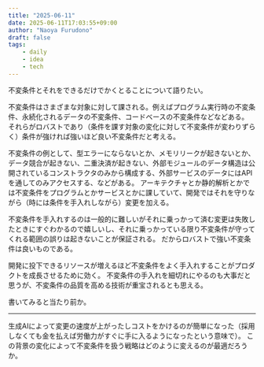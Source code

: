 ```yaml
---
title: "2025-06-11"
date: 2025-06-11T17:03:55+09:00
author: "Naoya Furudono"
draft: false
tags:
    - daily
    - idea
    - tech
---
```


不変条件とそれをできるだけでかくとることについて語りたい。

不変条件はさまざまな対象に対して課される。例えばプログラム実行時の不変条件、永続化されるデータの不変条件、コードベースの不変条件などなどある。
それらがロバストであり（条件を課す対象の変化に対して不変条件が変わりずらく）条件が強ければ強いほど良い不変条件だと考える。

不変条件の例として、型エラーにならないとか、メモリリークが起きないとか、データ競合が起きない、二重決済が起きない、外部モジュールのデータ構造は公開されているコンストラクタのみから構成する、外部サービスのデータにはAPIを通してのみアクセスする、などがある。
アーキテクチャとか静的解析とかでは不変条件をプログラムとかサービスとかに課していて、開発ではそれを守りながら（時には条件を手入れしながら）変更を加える。

不変条件を手入れするのは一般的に難しいがそれに乗っかって済む変更は失敗したときにすぐわかるので嬉しいし、それに乗っかっている限り不変条件が守ってくれる範囲の誤りは起きないことが保証される。
だからロバストで強い不変条件は良いものである。

開発に投下できるリソースが増えるほど不変条件をよく手入れすることがプロダクトを成長させるために効く。
不変条件の手入れを細切れにやるのも大事だと思うが、不変条件の品質を高める技術が重宝されるとも思える。

書いてみると当たり前か。

---

生成AIによって変更の速度が上がったしコストをかけるのが簡単になった（採用しなくても金を払えば労働力がすぐに手に入るようになったという意味で）。
この背景の変化によって不変条件を扱う戦略はどのように変えるのが最適だろうか。
